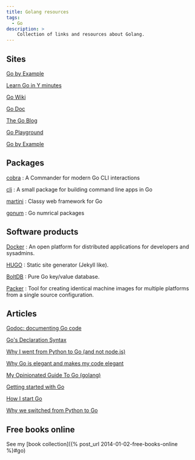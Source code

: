```yaml
---
title: Golang resources
tags:
  - Go
description: >
    Collection of links and resources about Golang.
---
```


## Sites

[Go by Example](https://gobyexample.com/)

[Learn Go in Y minutes](http://learnxinyminutes.com/docs/go/)

[Go Wiki](https://code.google.com/p/go-wiki/)

[Go Doc](https://godoc.org/)

[The Go Blog](http://blog.golang.org/)

[Go Playground](http://play.golang.org/)

[Go by Example](https://gobyexample.com/)

## Packages

[cobra](https://github.com/spf13/cobra)
: A Commander for modern Go CLI interactions

[cli](https://github.com/codegangsta/cli)
: A small package for building command line apps in Go

[martini](http://martini.codegangsta.io/)
: Classy web framework for Go

[gonum](http://www.gonum.org/)
: Go numrical packages

## Software products

[Docker](https://www.docker.com/)
: An open platform for distributed applications for developers and sysadmins.

[HUGO](http://gohugo.io/)
: Static site generator (Jekyll like).

[BoltDB](https://github.com/boltdb)
: Pure Go key/value database.

[Packer](https://packer.io/)
: Tool for creating identical machine images for multiple platforms from a single source configuration.

## Articles

[Godoc: documenting Go code](http://blog.golang.org/godoc-documenting-go-code)

[Go's Declaration Syntax](http://blog.golang.org/gos-declaration-syntax)

[Why I went from Python to Go (and not node.js)](http://jordanorelli.com/post/31533769172/why-i-went-from-python-to-go-and-not-node-js)

[Why Go is elegant and makes my code elegant](https://filippo.io/why-go-is-elegant-and-makes-my-code-elegant/)

[My Opinionated Guide To Go (golang)](http://blog.hackingthought.com/2014/05/my-opinionated-guide-to-go-golang.html)

[Getting started with Go](http://spf13.com/presentation/first-go-app/)

[How I start Go](http://howistart.org/posts/go/1/)

[Why we switched from Python to Go](https://getstream.io/blog/switched-python-go/)

## Free books online

See my [book collection]({% post_url 2014-01-02-free-books-online %}#go)

